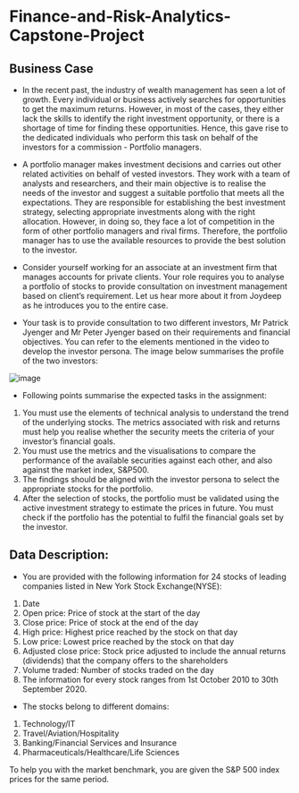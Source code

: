 # Finance-and-Risk-Analytics-Capstone-Project

## Business Case

 - In the recent past, the industry of wealth management has seen a lot of growth. Every individual or business actively searches for opportunities to get the maximum returns. However, in most of the cases, they either lack the skills to identify the right investment opportunity, or there is a shortage of time for finding these opportunities. Hence, this gave rise to the dedicated individuals who perform this task on behalf of the investors for a commission - Portfolio managers.

 - A portfolio manager makes investment decisions and carries out other related activities on behalf of vested investors. They work with a team of analysts and researchers, and their main objective is to realise the needs of the investor and suggest a suitable portfolio that meets all the expectations. They are responsible for establishing the best investment strategy, selecting appropriate investments along with the right allocation. However, in doing so, they face a lot of competition in the form of other portfolio managers and rival firms. Therefore, the portfolio manager has to use the available resources to provide the best solution to the investor.

 - Consider yourself working for an associate at an investment firm that manages accounts for private clients. Your role requires you to analyse a portfolio of stocks to provide consultation on investment management based on client’s requirement. Let us hear more about it from Joydeep as he introduces you to the entire case.

 - Your task is to provide consultation to two different investors, Mr Patrick Jyenger and Mr Peter Jyenger based on their requirements and financial objectives. You can refer to the elements mentioned in the video to develop the investor persona. The image below summarises the profile of the two investors:

![image](https://github.com/amity024/Finance-and-Risk-Analytics-Capstone-Project/assets/108462979/8babb56b-26df-421c-a6a2-147071a3e830)

 - Following points summarise the expected tasks in the assignment:

 1. You must use the elements of technical analysis to understand the trend of the underlying stocks. The metrics associated with risk and returns must help you realise whether the security meets the criteria of your investor’s financial goals.
 2. You must use the metrics and the visualisations to compare the performance of the available securities against each other, and also against the market index, S&P500.
 3. The findings should be aligned with the investor persona to select the appropriate stocks for the portfolio.
 4. After the selection of stocks, the portfolio must be validated using the active investment strategy to estimate the prices in future. You must check if the portfolio has the potential to fulfil the financial goals set by the investor.

## Data Description:

 - You are provided with the following information for 24 stocks of leading companies listed in New York Stock Exchange(NYSE):
   
 1. Date
 3. Open price: Price of stock at the start of the day
 4. Close price: Price of stock at the end of the day
 5. High price: Highest price reached by the stock on that day
 6. Low price: Lowest price reached by the stock on that day
 7. Adjusted close price: Stock price adjusted to include the annual returns (dividends) that the company offers to the shareholders
 8. Volume traded: Number of stocks traded on the day
 9. The information for every stock ranges from 1st October 2010 to 30th September 2020.

 - The stocks belong to different domains:
   
 1. Technology/IT
 2. Travel/Aviation/Hospitality
 3. Banking/Financial Services and Insurance
 4. Pharmaceuticals/Healthcare/Life Sciences

To help you with the market benchmark, you are given the S&P 500 index prices for the same period.
  

